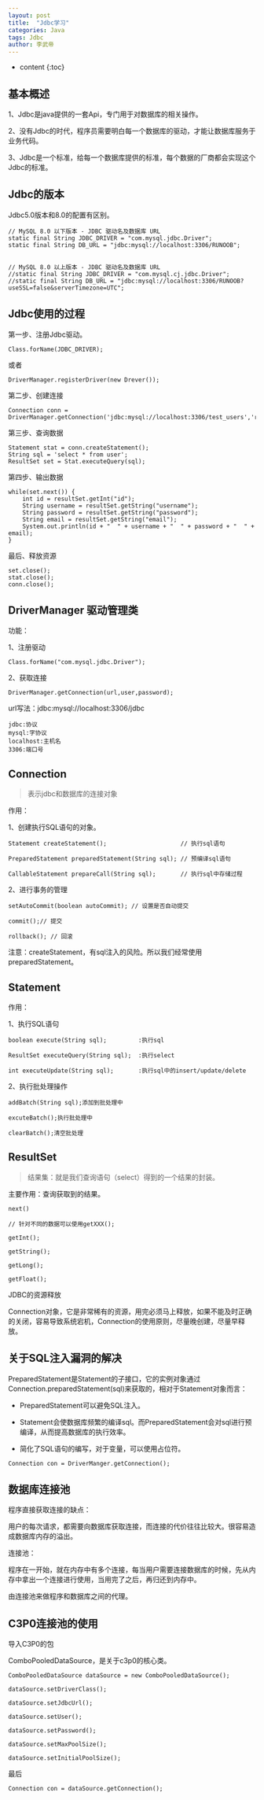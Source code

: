 ```yaml
---
layout: post 
title:  "Jdbc学习" 
categories: Java 
tags: Jdbc 
author: 李武帝 
---
```


* content
{:toc}

## 基本概述

1、Jdbc是java提供的一套Api，专门用于对数据库的相关操作。

2、没有Jdbc的时代，程序员需要明白每一个数据库的驱动，才能让数据库服务于业务代码。

3、Jdbc是一个标准，给每一个数据库提供的标准，每个数据的厂商都会实现这个Jdbc的标准。

## Jdbc的版本

Jdbc5.0版本和8.0的配置有区别。

```text
// MySQL 8.0 以下版本 - JDBC 驱动名及数据库 URL
static final String JDBC_DRIVER = "com.mysql.jdbc.Driver";  
static final String DB_URL = "jdbc:mysql://localhost:3306/RUNOOB";


// MySQL 8.0 以上版本 - JDBC 驱动名及数据库 URL
//static final String JDBC_DRIVER = "com.mysql.cj.jdbc.Driver";  
//static final String DB_URL = "jdbc:mysql://localhost:3306/RUNOOB?useSSL=false&serverTimezone=UTC";
```

## Jdbc使用的过程

第一步、注册Jdbc驱动。
```text
Class.forName(JDBC_DRIVER);
```
或者
```text
DriverManager.registerDriver(new Drever());
```

第二步、创建连接
```text
Connection conn = DriverManager.getConnection('jdbc:mysql://localhost:3306/test_users','root','*******')
```

第三步、查询数据
```text
Statement stat = conn.createStatement();
String sql = 'select * from user';
ResultSet set = Stat.executeQuery(sql);
```
第四步、输出数据
```text
while(set.next()) {
    int id = resultSet.getInt("id");
    String username = resultSet.getString("username");
    String password = resultSet.getString("password");
    String email = resultSet.getString("email");
    System.out.println(id + "  " + username + "  " + password + "  " + email);
}
```
最后、释放资源
```text
set.close();
stat.close();
conn.close();
```
## DriverManager 驱动管理类

功能：

1、注册驱动
```text
Class.forName("com.mysql.jdbc.Driver");
```
2、获取连接
```text
DriverManager.getConnection(url,user,password);
```
url写法：jdbc:mysql://localhost:3306/jdbc

    jdbc:协议
    mysql:字协议
    localhost:主机名
    3306:端口号

## Connection

> 表示jdbc和数据库的连接对象

作用：

1、创建执行SQL语句的对象。
```text
Statement createStatement();                     // 执行sql语句

PreparedStatement preparedStatement(String sql); // 预编译sql语句

CallableStatement prepareCall(String sql);       // 执行sql中存储过程

```
2、进行事务的管理
```text
setAutoCommit(boolean autoCommit); // 设置是否自动提交

commit();// 提交

rollback(); // 回滚

```

注意：createStatement，有sql注入的风险。所以我们经常使用preparedStatement。

## Statement

作用：

1、执行SQL语句

```text
boolean execute(String sql);         :执行sql

ResultSet executeQuery(String sql);  :执行select

int executeUpdate(String sql);       :执行sql中的insert/update/delete
```
2、执行批处理操作

```text
addBatch(String sql);添加到批处理中

excuteBatch();执行批处理中

clearBatch();清空批处理

```
## ResultSet

> 结果集：就是我们查询语句（select）得到的一个结果的封装。


主要作用：查询获取到的结果。

```text
next()

// 针对不同的数据可以使用getXXX();

getInt();

getString();

getLong();

getFloat();

```
JDBC的资源释放

Connection对象，它是非常稀有的资源，用完必须马上释放，如果不能及时正确的关闭，容易导致系统宕机，Connection的使用原则，尽量晚创建，尽量早释放。

## 关于SQL注入漏洞的解决

PreparedStatement是Statement的子接口，它的实例对象通过Connection.preparedStatement(sql)来获取的，相对于Statement对象而言：

- PreparedStatement可以避免SQL注入。

- Statement会使数据库频繁的编译sql。而PreparedStatement会对sql进行预编译，从而提高数据库的执行效率。

- 简化了SQL语句的编写，对于变量，可以使用占位符。

```text
Connection con = DriverManger.getConnection();
```

## 数据库连接池

程序直接获取连接的缺点：

用户的每次请求，都需要向数据库获取连接，而连接的代价往往比较大。很容易造成数据库内存的溢出。

连接池：

程序在一开始，就在内存中有多个连接，每当用户需要连接数据库的时候，先从内存中拿出一个连接进行使用，当用完了之后，再归还到内存中。

由连接池来做程序和数据库之间的代理。

## C3P0连接池的使用

导入C3P0的包

ComboPooledDataSource，是关于c3p0的核心类。

```text
ComboPooledDataSource dataSource = new ComboPooledDataSource();

dataSource.setDriverClass();

dataSource.setJdbcUrl();

dataSource.setUser();

dataSource.setPassword();

dataSource.setMaxPoolSize();

dataSource.setInitialPoolSize();

```
最后
```text
Connection con = dataSource.getConnection();
```

